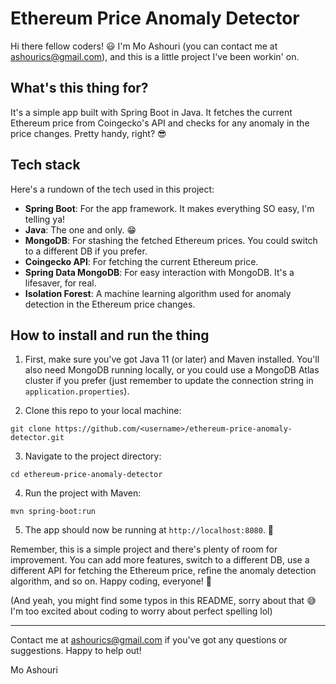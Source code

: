 # Ethereum Price Anomaly Detector

Hi there fellow coders! 😃 I'm Mo Ashouri (you can contact me at ashourics@gmail.com), and this is a little project I've been workin' on.

## What's this thing for?
It's a simple app built with Spring Boot in Java. It fetches the current Ethereum price from Coingecko's API and checks for any anomaly in the price changes. Pretty handy, right? 😎

## Tech stack
Here's a rundown of the tech used in this project:
- **Spring Boot**: For the app framework. It makes everything SO easy, I'm telling ya!
- **Java**: The one and only. 😁
- **MongoDB**: For stashing the fetched Ethereum prices. You could switch to a different DB if you prefer.
- **Coingecko API**: For fetching the current Ethereum price.
- **Spring Data MongoDB**: For easy interaction with MongoDB. It's a lifesaver, for real.
- **Isolation Forest**: A machine learning algorithm used for anomaly detection in the Ethereum price changes.

## How to install and run the thing
1. First, make sure you've got Java 11 (or later) and Maven installed. You'll also need MongoDB running locally, or you could use a MongoDB Atlas cluster if you prefer (just remember to update the connection string in `application.properties`).

2. Clone this repo to your local machine:

```
git clone https://github.com/<username>/ethereum-price-anomaly-detector.git
```

3. Navigate to the project directory:

```cd ethereum-price-anomaly-detector```

4. Run the project with Maven:

```mvn spring-boot:run```

5. The app should now be running at `http://localhost:8080`. 🎉

Remember, this is a simple project and there's plenty of room for improvement. You can add more features, switch to a different DB, use a different API for fetching the Ethereum price, refine the anomaly detection algorithm, and so on. Happy coding, everyone! 🚀

(And yeah, you might find some typos in this README, sorry about that 😅 I'm too excited about coding to worry about perfect spelling lol)

---

Contact me at ashourics@gmail.com if you've got any questions or suggestions. Happy to help out!

Mo Ashouri


